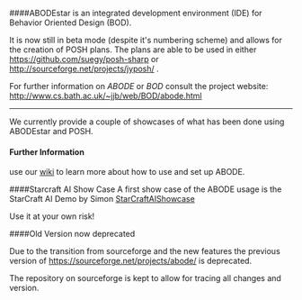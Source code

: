 ####ABODEstar
is an integrated development environment (IDE) for Behavior Oriented Design (BOD).

It is now still in beta mode (despite it's numbering scheme) and allows for the creation of POSH plans. The plans are able to be used in either https://github.com/suegy/posh-sharp or http://sourceforge.net/projects/jyposh/ .

For further information on *ABODE* or *BOD* consult the project website:
http://www.cs.bath.ac.uk/~jjb/web/BOD/abode.html

----

We currently provide a couple of showcases of what has been done using ABODEstar and POSH.

#### Further Information
use our [wiki](https://github.com/suegy/abode-star/wiki) to learn more about how to use and set up ABODE.

####Starcraft AI Show Case
A first show case of the ABODE usage is the StarCraft AI Demo by Simon [StarCraftAIShowcase](https://github.com/suegy/abode-star/wiki/StarCraftAIShowcase)

Use it at your own risk!

####Old Version now deprecated

Due to the transition from sourceforge and the new features the previous version of https://sourceforge.net/projects/abode/ is deprecated.

The repository on sourceforge is kept to allow for tracing all changes and version.

